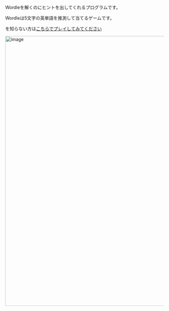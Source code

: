 Wordleを解くのにヒントを出してくれるプログラムです。

Wordleは5文字の英単語を推測して当てるゲームです。

を知らない方は[こちらでプレイしてみてください](https://www.nytimes.com/games/wordle/index.html)

<img width="1741" height="861" alt="image" src="https://github.com/user-attachments/assets/cc616528-d6e5-423b-866d-43f4ca2c2543" />
